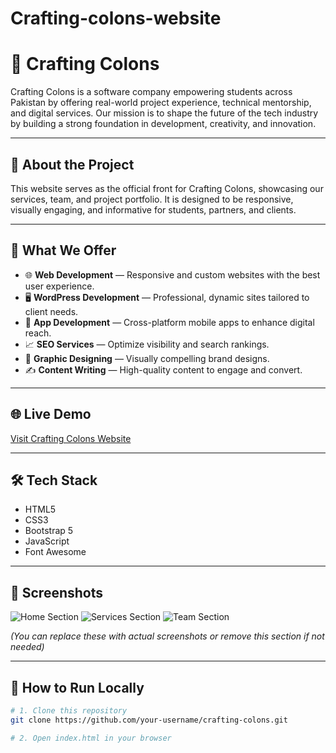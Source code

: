 # Crafting-colons-website
# 🚀 Crafting Colons

Crafting Colons is a software company empowering students across Pakistan by offering real-world project experience, technical mentorship, and digital services. Our mission is to shape the future of the tech industry by building a strong foundation in development, creativity, and innovation.

---

## 🌟 About the Project

This website serves as the official front for Crafting Colons, showcasing our services, team, and project portfolio. It is designed to be responsive, visually engaging, and informative for students, partners, and clients.

---

## 💼 What We Offer

- 🌐 **Web Development** — Responsive and custom websites with the best user experience.
- 🖥️ **WordPress Development** — Professional, dynamic sites tailored to client needs.
- 📱 **App Development** — Cross-platform mobile apps to enhance digital reach.
- 📈 **SEO Services** — Optimize visibility and search rankings.
- 🎨 **Graphic Designing** — Visually compelling brand designs.
- ✍️ **Content Writing** — High-quality content to engage and convert.

---

## 🌐 Live Demo

[Visit Crafting Colons Website](https://your-website-link.com)

---

## 🛠️ Tech Stack

- HTML5
- CSS3
- Bootstrap 5
- JavaScript
- Font Awesome

---

## 📸 Screenshots

![Home Section](image/home-preview.jpg)
![Services Section](image/services-preview.jpg)
![Team Section](image/team-preview.jpg)

*(You can replace these with actual screenshots or remove this section if not needed)*

---

## 📂 How to Run Locally

```bash
# 1. Clone this repository
git clone https://github.com/your-username/crafting-colons.git

# 2. Open index.html in your browser
